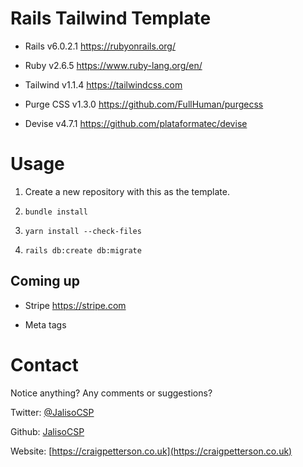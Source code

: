 # Rails Tailwind Template

- Rails v6.0.2.1
https://rubyonrails.org/

- Ruby v2.6.5
https://www.ruby-lang.org/en/

- Tailwind v1.1.4
https://tailwindcss.com

- Purge CSS v1.3.0
https://github.com/FullHuman/purgecss

- Devise v4.7.1
https://github.com/plataformatec/devise

# Usage

1. Create a new repository with this as the template.

2. `bundle install`

3. `yarn install --check-files`

4. `rails db:create db:migrate`

## Coming up

- Stripe
https://stripe.com

- Meta tags

# Contact

Notice anything? Any comments or suggestions?

Twitter: [@JalisoCSP](https://twitter.com/JalisoCSP)

Github: [JalisoCSP](https://github.com/JalisoCSP)

Website: [https://craigpetterson.co.uk](https://craigpetterson.co.uk)
